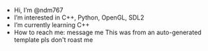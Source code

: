 - Hi, I’m @ndm767
- I’m interested in C++, Python, OpenGL, SDL2
- I’m currently learning C++
- How to reach me: message me
This was from an auto-generated template pls don't roast me
<!---
ndm767/ndm767 is a ✨ special ✨ repository because its `README.md` (this file) appears on your GitHub profile.
You can click the Preview link to take a look at your changes.
--->
